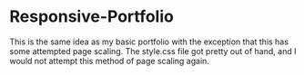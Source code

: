 # Responsive-Portfolio

This is the same idea as my basic portfolio with the exception that this has some attempted page scaling. The style.css file got pretty out of hand, and I would not attempt this method of page scaling again.